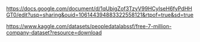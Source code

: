 https://docs.google.com/document/d/1qUbigZof3TzyV99HCyIseH6fyPdHHGT0/edit?usp=sharing&ouid=106144394883322558121&rtpof=true&sd=true

https://www.kaggle.com/datasets/peopledatalabssf/free-7-million-company-dataset?resource=download

